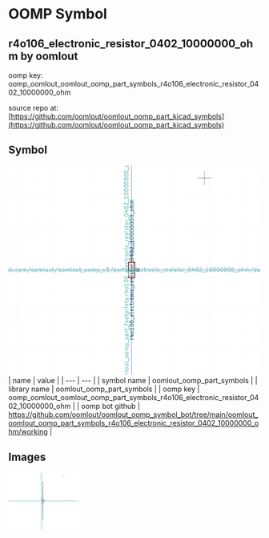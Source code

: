 # OOMP Symbol  
## r4o106_electronic_resistor_0402_10000000_ohm  by oomlout  
  
oomp key: oomp_oomlout_oomlout_oomp_part_symbols_r4o106_electronic_resistor_0402_10000000_ohm  
  
source repo at: [https://github.com/oomlout/oomlout_oomp_part_kicad_symbols](https://github.com/oomlout/oomlout_oomp_part_kicad_symbols)  
## Symbol  
  
[![working.png](working_600.png)](working.png)  
| name | value | 
| --- | --- | 
| symbol name | oomlout_oomp_part_symbols | 
| library name | oomlout_oomp_part_symbols | 
| oomp key | oomp_oomlout_oomlout_oomp_part_symbols_r4o106_electronic_resistor_0402_10000000_ohm | 
| oomp bot github | https://github.com/oomlout/oomlout_oomp_symbol_bot/tree/main/oomlout_oomlout_oomp_part_symbols_r4o106_electronic_resistor_0402_10000000_ohm/working | 
## Images  
  
[![working.png](working_140.png)](working.png)  
